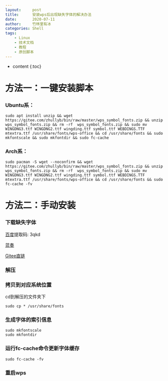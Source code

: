 ```yaml
---
layout:     post
title:      安装wps后出现缺失字体的解决办法
date:       2020-07-11
author:     竹林里有冰
categories: Shell
tags:
    - Linux
    - 技术文档
    - 教程
    - 原创脚本
---
```


* content
{:toc}

# 方法一：一键安装脚本

### Ubuntu系：

```
sudo apt install unzip && wget https://gitee.com/zhullyb/bin/raw/master/wps_symbol_fonts.zip && unzip wps_symbol_fonts.zip && rm -rf  wps_symbol_fonts.zip && sudo mv WINGDNG3.ttf WINGDNG2.ttf wingding.ttf symbol.ttf WEBDINGS.TTF mtextra.ttf /usr/share/fonts/wps-office && cd /usr/share/fonts && sudo mkfontscale && sudo mkfontdir && sudo fc-cache
```

### Arch系：

```
sudo pacman -S wget --noconfirm && wget https://gitee.com/zhullyb/bin/raw/master/wps_symbol_fonts.zip && unzip wps_symbol_fonts.zip && rm -rf  wps_symbol_fonts.zip && sudo mv WINGDNG3.ttf WINGDNG2.ttf wingding.ttf symbol.ttf WEBDINGS.TTF mtextra.ttf /usr/share/fonts/wps-office && cd /usr/share/fonts && sudo fc-cache -fv
```



# 方法二：手动安装

### 下载缺失字体
[百度](https://pan.baidu.com/s/1uR05hYM_dI3wTevVySnFRw)提取码: 3qkd  

[蓝奏](https://www.lanzous.com/i9r11cf)

[Gitee直链](https://gitee.com/zhullyb/bin/raw/master/wps_symbol_fonts.zip)

### 解压
### 拷贝到对应系统位置
cd到解压的文件夹下
```
sudo cp * /usr/share/fonts
```
### 生成字体的索引信息
```
sudo mkfontscale
sudo mkfontdir
```
### 运行fc-cache命令更新字体缓存
```
sudo fc-cache -fv
```
### 重启wps
